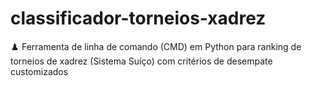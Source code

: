 # classificador-torneios-xadrez
♟️ Ferramenta de linha de comando (CMD) em Python para ranking de torneios de xadrez (Sistema Suíço) com critérios de desempate customizados
